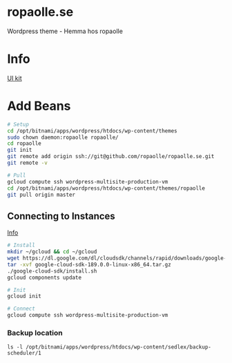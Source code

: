 # ropaolle.se

Wordpress theme - Hemma hos ropaolle

# Info

[UI kit](https://getuikit.com/v2/docs/icon.html)

# Add Beans

```bash
# Setup
cd /opt/bitnami/apps/wordpress/htdocs/wp-content/themes
sudo chown daemon:ropaolle ropaolle/
cd ropaolle
git init
git remote add origin ssh://git@github.com/ropaolle/ropaolle.se.git
git remote -v

# Pull
gcloud compute ssh wordpress-multisite-production-vm
cd /opt/bitnami/apps/wordpress/htdocs/wp-content/themes/ropaolle
git pull origin master
```

## Connecting to Instances

[Info](https://cloud.google.com/compute/docs/instances/connecting-to-instance#standardssh)

```bash
# Install
mkdir ~/gcloud && cd ~/gcloud
wget https://dl.google.com/dl/cloudsdk/channels/rapid/downloads/google-cloud-sdk-189.0.0-linux-x86_64.tar.gz
tar -xvf google-cloud-sdk-189.0.0-linux-x86_64.tar.gz
./google-cloud-sdk/install.sh
gcloud components update

# Init
gcloud init

# Connect
gcloud compute ssh wordpress-multisite-production-vm
```

### Backup location

    ls -l /opt/bitnami/apps/wordpress/htdocs/wp-content/sedlex/backup-scheduler/1
